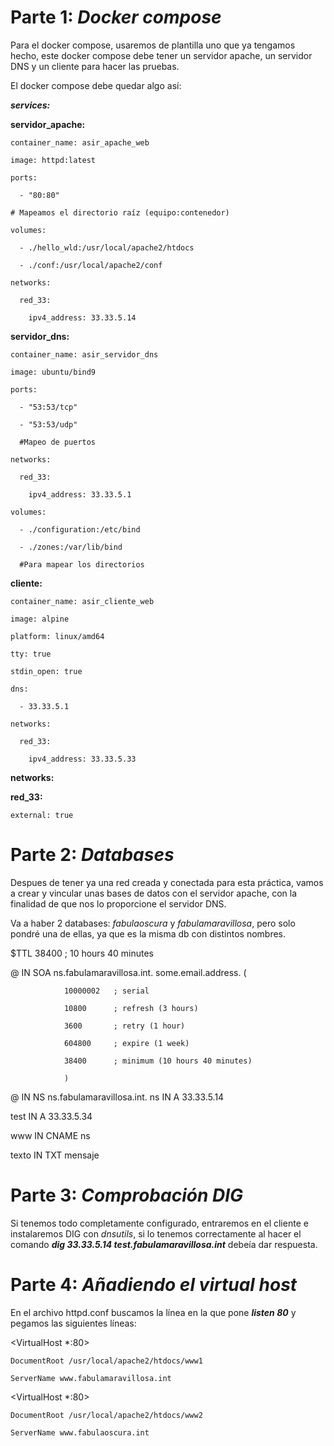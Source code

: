 # **Parte 1: _Docker compose_**


Para el docker compose, usaremos de plantilla uno que ya tengamos hecho, este docker compose debe tener un servidor apache, un servidor DNS y un cliente para hacer las pruebas.


El docker compose debe quedar algo así: 

**_services:_**

  **servidor_apache:**

    container_name: asir_apache_web

    image: httpd:latest

    ports:

      - "80:80"

    # Mapeamos el directorio raíz (equipo:contenedor)  

    volumes:

      - ./hello_wld:/usr/local/apache2/htdocs

      - ./conf:/usr/local/apache2/conf   

    networks:

      red_33:

        ipv4_address: 33.33.5.14

  **servidor_dns:**

    container_name: asir_servidor_dns

    image: ubuntu/bind9

    ports:

      - "53:53/tcp"

      - "53:53/udp"

      #Mapeo de puertos

    networks:

      red_33:

        ipv4_address: 33.33.5.1

    volumes:

      - ./configuration:/etc/bind

      - ./zones:/var/lib/bind

      #Para mapear los directorios

  **cliente:**
  

    container_name: asir_cliente_web

    image: alpine

    platform: linux/amd64

    tty: true

    stdin_open: true

    dns:

      - 33.33.5.1

    networks:

      red_33:

        ipv4_address: 33.33.5.33


**networks:**

  **red_33:**

    external: true




# **Parte 2: _Databases_**


Despues de tener ya una red creada y conectada para esta práctica, vamos a crear y vincular unas bases de datos con el servidor apache, con la finalidad de que nos lo proporcione el servidor DNS.

Va a haber 2 databases: _fabulaoscura_ y _fabulamaravillosa_, pero solo pondré una de ellas, ya que es la misma db con distintos nombres.


$TTL 38400	; 10 hours 40 minutes

@		IN SOA	ns.fabulamaravillosa.int. some.email.address. (

				10000002   ; serial

				10800      ; refresh (3 hours)

				3600       ; retry (1 hour)
        
				604800     ; expire (1 week)

				38400      ; minimum (10 hours 40 minutes)

				)

@		IN NS	ns.fabulamaravillosa.int.
ns  	IN A		33.33.5.14

test	IN A		33.33.5.34

www 	IN CNAME	ns

texto	IN TXT		mensaje



# **Parte 3: _Comprobación DIG_**

Si tenemos todo completamente configurado, entraremos en el cliente e instalaremos DIG con _dnsutils_, si lo tenemos correctamente al hacer el comando ***dig 33.33.5.14 test.fabulamaravillosa.int*** debeía dar respuesta.


# **Parte 4: _Añadiendo el virtual host_**

En el archivo httpd.conf buscamos la línea en la que pone ***listen 80*** y pegamos las siguientes líneas:

<VirtualHost *:80>

    DocumentRoot /usr/local/apache2/htdocs/www1

    ServerName www.fabulamaravillosa.int

    
</VirtualHost>

<VirtualHost *:80>

    DocumentRoot /usr/local/apache2/htdocs/www2
    
    ServerName www.fabulaoscura.int

    
</VirtualHost>